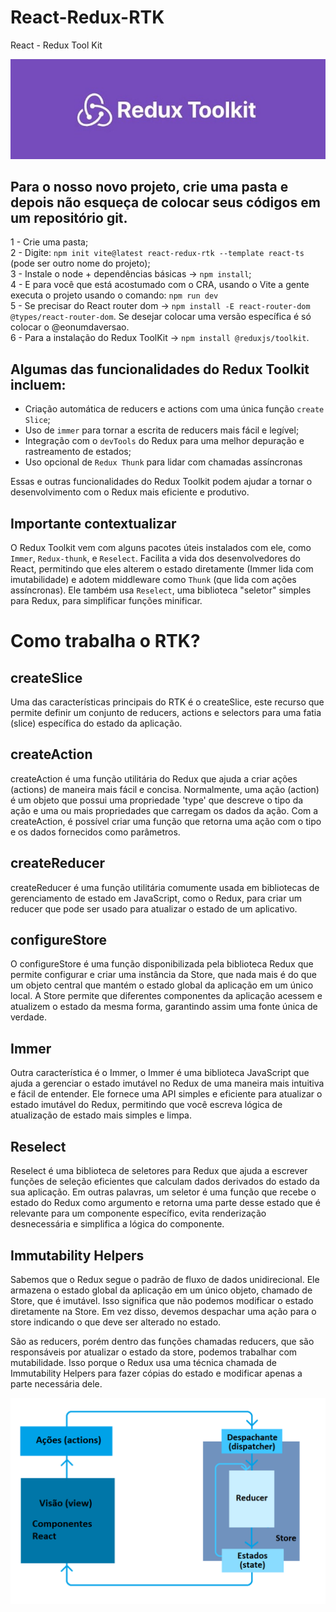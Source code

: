 # React-Redux-RTK
React - Redux Tool Kit 

![screen](./public/assets/r1.jpg)

## Para o nosso novo projeto, crie uma pasta e depois não esqueça de colocar seus códigos em um repositório git.

1 - Crie uma pasta; <br/>
2 - Digite: `npm init vite@latest react-redux-rtk --template react-ts` (pode ser outro nome do projeto); <br/>
3 - Instale o node + dependências básicas →  `npm install`; <br/>
4 - E para você que está acostumado com o CRA, usando o Vite a gente executa o projeto usando o comando: `npm run dev` <br/>
5 - Se precisar do React router dom → `npm install -E react-router-dom @types/react-router-dom`. Se desejar colocar uma versão específica é só colocar o @eonumdaversao. <br/>
6 - Para a instalação do Redux ToolKit → `npm install @reduxjs/toolkit`. <br/>

## Algumas das funcionalidades do Redux Toolkit incluem:

- Criação automática de reducers e actions com uma única função `create Slice`;
- Uso de `immer` para tornar a escrita de reducers mais fácil e legível;
- Integração com o `devTools` do Redux para uma melhor depuração e rastreamento de estados;
- Uso opcional de `Redux Thunk` para lidar com chamadas assíncronas

Essas e outras funcionalidades do Redux Toolkit podem ajudar a tornar o desenvolvimento com o Redux mais eficiente e produtivo.

## Importante contextualizar 
O Redux Toolkit vem com alguns pacotes úteis instalados com ele, como `Immer`, `Redux-thunk`, e `Reselect`. Facilita a vida dos desenvolvedores do React, permitindo que eles alterem o estado diretamente (Immer lida com imutabilidade) e adotem middleware como `Thunk` (que lida com ações assíncronas). Ele também usa `Reselect`, uma biblioteca "seletor" simples para Redux, para simplificar funções minificar.

# Como trabalha o RTK?
## createSlice
Uma das características principais do RTK é o createSlice, este recurso que permite definir um conjunto de reducers, actions e selectors para uma fatia (slice) específica do estado da aplicação. 

## createAction
createAction é uma função utilitária do Redux que ajuda a criar ações (actions) de maneira mais fácil e concisa. Normalmente, uma ação (action) é um objeto que possui uma propriedade 'type' que descreve o tipo da ação e uma ou mais propriedades que carregam os dados da ação. Com a createAction, é possível criar uma função que retorna uma ação com o tipo e os dados fornecidos como parâmetros.

## createReducer 
createReducer é uma função utilitária comumente usada em bibliotecas de gerenciamento de estado em JavaScript, como o Redux, para criar um reducer que pode ser usado para atualizar o estado de um aplicativo.

## configureStore
O configureStore é uma função disponibilizada pela biblioteca Redux que permite configurar e criar uma instância da Store, que nada mais é do que um objeto central que mantém o estado global da aplicação em um único local. A Store permite que diferentes componentes da aplicação acessem e atualizem o estado da mesma forma, garantindo assim uma fonte única de verdade.

## Immer
Outra característica é o Immer, o Immer é uma biblioteca JavaScript que ajuda a gerenciar o estado imutável no Redux de uma maneira mais intuitiva e fácil de entender. Ele fornece uma API simples e eficiente para atualizar o estado imutável do Redux, permitindo que você escreva lógica de atualização de estado mais simples e limpa.

## Reselect
Reselect é uma biblioteca de seletores para Redux que ajuda a escrever funções de seleção eficientes que calculam dados derivados do estado da sua aplicação. Em outras palavras, um seletor é uma função que recebe o estado do Redux como argumento e retorna uma parte desse estado que é relevante para um componente específico, evita renderização desnecessária e simplifica a lógica do componente.

## Immutability Helpers
Sabemos que o Redux segue o padrão de fluxo de dados unidirecional. Ele armazena o estado global da aplicação em um único objeto, chamado de Store, que é imutável. Isso significa que não podemos modificar o estado diretamente na Store. Em vez disso, devemos despachar uma ação para o store indicando o que deve ser alterado no estado.

São as reducers, porém dentro das funções chamadas reducers, que são responsáveis por atualizar o estado da store, podemos trabalhar com mutabilidade. Isso porque o Redux usa uma técnica chamada de Immutability Helpers para fazer cópias do estado e modificar apenas a parte necessária dele.

![screen](./public/assets/r2.png)




